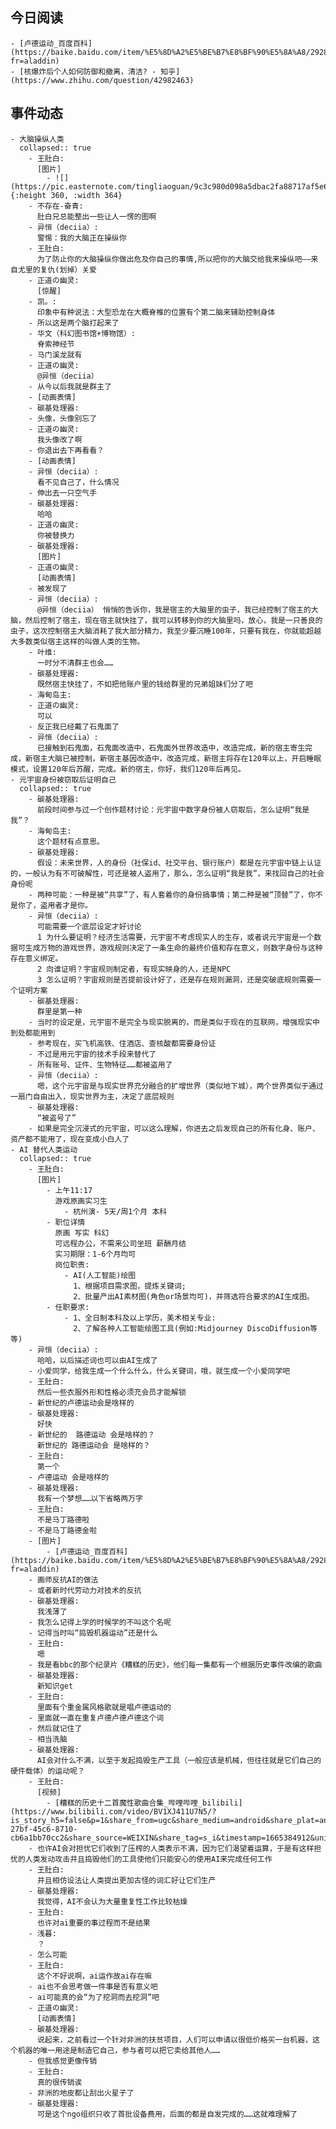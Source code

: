 ## 今日阅读
	- [卢德运动_百度百科](https://baike.baidu.com/item/%E5%8D%A2%E5%BE%B7%E8%BF%90%E5%8A%A8/2928311?fr=aladdin)
	- [核爆炸后个人如何防御和撤离，清洁? - 知乎](https://www.zhihu.com/question/42982463)
## 事件动态
	- 大脑操纵人类
	  collapsed:: true
		- 王肚白:
		  [图片]
			- ![](https://pic.easternote.com/tingliaoguan/9c3c980d098a5dbac2fa88717af5e61.jpg){:height 360, :width 364}
		- 不存在-奋青:
		  肚白兄总能整出一些让人一愣的图啊
		- 异恒（deciia）:
		  警惕：我的大脑正在操纵你
		- 王肚白:
		  为了防止你的大脑操纵你做出危及你自己的事情,所以把你的大脑交给我来操纵吧——来自尤里的复仇(划掉）关爱
		- 正道の幽灵:
		  [惊醒]
		- 凯。:
		  印象中有种说法：大型恐龙在大概脊椎的位置有个第二脑来辅助控制身体
		- 所以这是两个脑打起来了
		- 华文（科幻图书馆+博物馆）:
		  脊索神经节
		- 马门溪龙就有
		- 正道の幽灵:
		  @异恒（deciia）
		- 从今以后我就是群主了
		- [动画表情]
		- 碳基处理器:
		- 头像，头像别忘了
		- 正道の幽灵:
		  我头像改了啊
		- 你退出去下再看看？
		- [动画表情]
		- 异恒（deciia）:
		  看不见自己了，什么情况
		- 伸出去一只空气手
		- 碳基处理器:
		  哈哈
		- 正道の幽灵:
		  你被替换力
		- 碳基处理器:
		  [图片]
		- 正道の幽灵:
		  [动画表情]
		- 被发现了
		- 异恒（deciia）:
		  @异恒（deciia） 悄悄的告诉你，我是宿主的大脑里的虫子，我已经控制了宿主的大脑，然后控制了宿主，现在宿主就快挂了，我可以转移到你的大脑里吗，放心，我是一只善良的虫子，这次控制宿主大脑消耗了我大部分精力，我至少要沉睡100年，只要有我在，你就能超越大多数类似宿主这样的叫做人类的生物。
		- 叶维:
		  一时分不清群主也会……
		- 碳基处理器:
		  既然宿主快挂了，不如把他账户里的钱给群里的兄弟姐妹们分了吧
		- 海甸岛主:
		- 正道の幽灵:
		  可以
		- 反正我已经戴了石鬼面了
		- 异恒（deciia）:
		  已接触到石鬼面，石鬼面改造中，石鬼面外世界改造中，改造完成，新的宿主寄生完成，新宿主大脑已被控制，新宿主基因改造中，改造完成，新宿主将存在120年以上，开启睡眠模式，设置120年后苏醒，完成。新的宿主，你好，我们120年后再见。
	- 元宇宙身份被窃取后证明自己
	  collapsed:: true
		- 碳基处理器:
		  前段时间参与过一个创作题材讨论：元宇宙中数字身份被人窃取后，怎么证明“我是我”？
		- 海甸岛主:
		  这个题材有点意思。
		- 碳基处理器:
		  假设：未来世界，人的身份（社保id、社交平台、银行账户）都是在元宇宙中链上认证的，一般认为有不可破解性，可还是被人盗用了，那么，怎么证明“我是我”，来找回自己的社会身份呢
		- 两种可能：一种是被“共享”了，有人套着你的身份搞事情；第二种是被“顶替”了，你不是你了，盗用者才是你。
		- 异恒（deciia）:
		  可能需要一个底层设定才好讨论
		  1 为什么要证明？经济生活需要，元宇宙不考虑现实人的生存，或者说元宇宙是一个数据可生成万物的游戏世界，游戏规则决定了一条生命的最终价值和存在意义，则数字身份与这种存在意义绑定。
		  2 向谁证明？宇宙规则制定者，有现实映身的人，还是NPC
		  3 怎么证明？宇宙规则是否提前设计好了，还是存在规则漏洞，还是突破底规则需要一个证明方案
		- 碳基处理器:
		  群里是第一种
		- 当时的设定是，元宇宙不是完全与现实脱离的，而是类似于现在的互联网，增强现实中到处都能用到
		- 参考现在，买飞机高铁、住酒店、查核酸都需要身份证
		- 不过是用元宇宙的技术手段来替代了
		- 所有账号、证件、生物特征……都被盗用了
		- 异恒（deciia）:
		  嗯，这个元宇宙是与现实世界充分融合的扩增世界（类似地下城），两个世界类似于通过一扇门自由出入，现实世界为主，决定了底层规则
		- 碳基处理器:
		  “被盗号了”
		- 如果是完全沉浸式的元宇宙，可以这么理解，你进去之后发现自己的所有化身、账户、资产都不能用了，现在变成小白人了
	- AI 替代人类运动
	  collapsed:: true
		- 王肚白:
		  [图片]
			- 上午11:17
			  游戏原画实习生
				- 杭州演- 5天/周1个月 本科
			- 职位详情
			  原画 写实 科幻 
			  可远程办公，不需来公司坐班 薪酬月结
			  实习期限：1-6个月均可
			  岗位职责:
				- AI(人工智能)绘图
				  1、根据项目需求图，提炼关键词;
				  2、批量产出AI素材图(角色or场景均可)，并筛选符合要求的AI生成图。
			- 任职要求:
				- 1、全日制本科及以上学历，美术相关专业:
				  2、了解各种人工智能绘图工具(例如:Midjourney DiscoDiffusion等等)
		- 异恒（deciia）:
		  哈哈，以后描述词也可以由AI生成了
		- 小爱同学，给我生成一个什么什么，什么关键词，哦，就生成一个小爱同学吧
		- 王肚白:
		  然后一些衣服外形和性格必须充会员才能解锁
		- 新世纪的卢德运动会是啥样的
		- 碳基处理器:
		  好快
		- 新世纪的  路德运动 会是啥样的？
		  新世纪的 路德运动会 是啥样的？
		- 王肚白:
		  第一个
		- 卢德运动 会是啥样的
		- 碳基处理器:
		  我有一个梦想……以下省略两万字
		- 王肚白:
		  不是马丁路德啦
		- 不是马丁路德金啦
		- [图片]
			- [卢德运动_百度百科](https://baike.baidu.com/item/%E5%8D%A2%E5%BE%B7%E8%BF%90%E5%8A%A8/2928311?fr=aladdin)
		- 画师反抗AI的做法
		- 或者新时代劳动力对技术的反抗
		- 碳基处理器:
		  我浅薄了
		- 我怎么记得上学的时候学的不叫这个名呢
		- 记得当时叫“捣毁机器运动”还是什么
		- 王肚白:
		  嗯
		- 我是看bbc的那个纪录片《糟糕的历史》，他们每一集都有一个根据历史事件改编的歌曲
		- 碳基处理器:
		  新知识get
		- 王肚白:
		  里面有个重金属风格歌就是唱卢德运动的
		- 里面就一直在重复卢德卢德卢德这个词
		- 然后就记住了
		- 相当洗脑
		- 碳基处理器:
		  AI会对什么不满，以至于发起捣毁生产工具（一般应该是机械，但往往就是它们自己的硬件载体）的运动呢？
		- 王肚白:
		  [视频]
			- [糟糕的历史十二首魔性歌曲合集_哔哩哔哩_bilibili](https://www.bilibili.com/video/BV1XJ411U7N5/?is_story_h5=false&p=1&share_from=ugc&share_medium=android&share_plat=android&share_session_id=04ba5032-27bf-45c6-8710-cb6a1bb70cc2&share_source=WEIXIN&share_tag=s_i&timestamp=1665384912&unique_k=FZkHfYK&vd_source=4421c23f81ee6b9210f231531377efdb)
		- 也许AI会对担忧它们收到了压榨的人类表示不满，因为它们渴望着运算，于是有这样担忧的人类发动攻击并且捣毁他们的工具使他们只能安心的使用AI来完成任何工作
		- 王肚白:
		  并且相仿设法让人类提出更加古怪的词汇好让它们生产
		- 碳基处理器:
		  我觉得，AI不会认为大量重复性工作比较枯燥
		- 王肚白:
		  也许对ai重要的事过程而不是结果
		- 浅暮:
		  ？
		- 怎么可能
		- 王肚白:
		  这个不好说啊，ai运作故ai存在嘛
		- ai也不会思考做一件事是否有意义吧
		- ai可能真的会“为了挖洞而去挖洞”吧
		- 正道の幽灵:
		  [动画表情]
		- 碳基处理器:
		  说起来，之前看过一个针对非洲的扶贫项目，人们可以申请以很低价格买一台机器，这个机器的唯一用途是制造它自己，参与者可以把它卖给其他人……
		- 但我感觉更像传销
		- 王肚白:
		  真的很传销诶
		- 非洲的地皮都让刮出火星子了
		- 碳基处理器:
		  可是这个ngo组织只收了首批设备费用，后面的都是自发完成的……这就难理解了